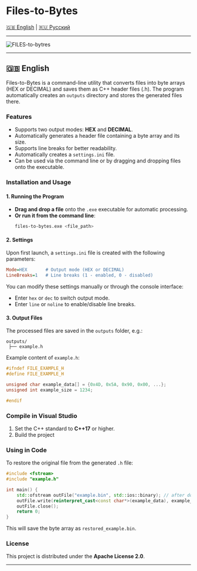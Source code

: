 # Files-to-Bytes

[🇬🇧 English](README.md) | [🇷🇺 Русский](README.RU.md)

---

![FILES-to-bytres](https://github.com/user-attachments/assets/fac37f14-3472-4039-b7d0-7aaa0c711278)

---

## 🇬🇧 English

Files-to-Bytes is a command-line utility that converts files into byte arrays (HEX or DECIMAL) and saves them as C++ header files (.h). The program automatically creates an `outputs` directory and stores the generated files there.

### Features
- Supports two output modes: **HEX** and **DECIMAL**.
- Automatically generates a header file containing a byte array and its size.
- Supports line breaks for better readability.
- Automatically creates a `settings.ini` file.
- Can be used via the command line or by dragging and dropping files onto the executable.

### Installation and Usage

#### 1. Running the Program
- **Drag and drop a file** onto the `.exe` executable for automatic processing.
- **Or run it from the command line**:
  ```sh
  files-to-bytes.exe <file_path>
  ```

#### 2. Settings
Upon first launch, a `settings.ini` file is created with the following parameters:
```ini
Mode=HEX       # Output mode (HEX or DECIMAL)
LineBreaks=1   # Line breaks (1 - enabled, 0 - disabled)
```
You can modify these settings manually or through the console interface:
- Enter `hex` or `dec` to switch output mode.
- Enter `line` or `noline` to enable/disable line breaks.

#### 3. Output Files
The processed files are saved in the `outputs` folder, e.g.:
```
outputs/
 ├── example.h
```
Example content of `example.h`:
```cpp
#ifndef FILE_EXAMPLE_H
#define FILE_EXAMPLE_H

unsigned char example_data[] = {0x4D, 0x5A, 0x90, 0x00, ...};
unsigned int example_size = 1234;

#endif
```
### Compile in Visual Studio
1. Set the C++ standard to **C++17** or higher.
2. Build the project

### Using in Code
To restore the original file from the generated `.h` file:
```cpp
#include <fstream>
#include "example.h"

int main() {
    std::ofstream outFile("example.bin", std::ios::binary); // after dot place format of the file
    outFile.write(reinterpret_cast<const char*>(example_data), example_size);
    outFile.close();
    return 0;
}
```
This will save the byte array as `restored_example.bin`.

### License
This project is distributed under the **Apache License 2.0**.

---
